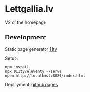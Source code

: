 # Lettgallia.lv
V2 of the homepage

## Development

Static page generator [11ty](https://www.11ty.dev)

Setup:

```
npm install
npx @11ty/eleventy --serve
open http://localhost:8080/index.html
```

Deployment:
[github pages](https://pages.github.com)

